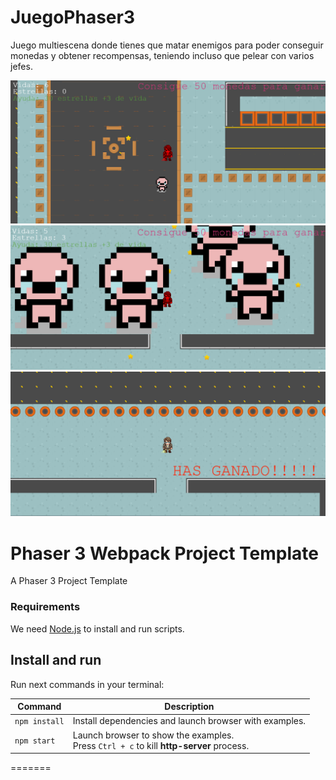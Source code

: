 # JuegoPhaser3

Juego multiescena donde tienes que matar enemigos para poder conseguir monedas y obtener recompensas, teniendo incluso que pelear con varios jefes.

<img src="Phaser3/project_end/1.PNG">
<img src="Phaser3/project_end/2.PNG">
<img src="Phaser3/project_end/3.PNG">

# Phaser 3 Webpack Project Template

A Phaser 3 Project Template

### Requirements

We need [Node.js](https://nodejs.org) to install and run scripts.

## Install and run

Run next commands in your terminal:

| Command | Description |
|---------|-------------|
| `npm install` | Install dependencies and launch browser with examples.|
| `npm start` | Launch browser to show the examples. <br> Press `Ctrl + c` to kill **http-server** process. |
=======
